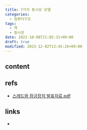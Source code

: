 ```yaml
---
title: 7가지 동시성 모델
categories:
  - 컴퓨터구조
tags:
  - 책
  - 동시성
date: 2022-10-08T21:05:31+09:00
draft: true
modified: 2023-12-02T13:45:26+09:00
---
```


## content



## refs
- [스레드와 잠금장치 발표자료.pdf](obsidian://open?vault=chankoo&file=Media%2F7%EA%B0%80%EC%A7%80%20%EB%8F%99%EC%8B%9C%EC%84%B1%20%EB%AA%A8%EB%8D%B8%20-%20%EC%8A%A4%EB%A0%88%EB%93%9C%EC%99%80%20%EC%9E%A0%EA%B8%88%EC%9E%A5%EC%B9%98.pdf)



## links
- 
